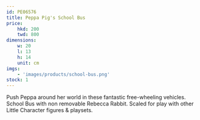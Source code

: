 ```yaml
---
id: PE06576
title: Peppa Pig's School Bus
price:
    hkd: 200
    twd: 800
dimensions:
    w: 20
    l: 13
    h: 14
    unit: cm
imgs: 
    - 'images/products/school-bus.png'
stock: 1
---
```

Push Peppa around her world in these fantastic free-wheeling vehicles. 
School Bus with non removable Rebecca Rabbit.
Scaled for play with other Little Character figures & playsets.
